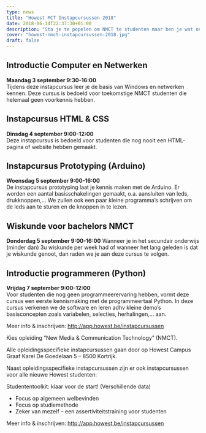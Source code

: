 ```yaml
---
type: news
title: "Howest MCT Instapcursussen 2018"
date: 2018-06-14T22:37:30+01:00
description: "Sta je te popelen om NMCT te studenten maar ben je wat onzeker over je kennis Windows, HTML, CSS, Arduino, Python of wiskunde? Howest NMCT biedt haar nieuwe studenten verschillende instapcursussen aan in september 2018!"
cover: "howest-nmct-instapcursussen-2018.jpg"
draft: false
---
```


## Introductie Computer en Netwerken
__Maandag 3 september 9:30-16:00__  
Tijdens deze instapcursus leer je de basis van Windows en netwerken kennen. Deze cursus is bedoeld voor toekomstige NMCT studenten die helemaal geen voorkennis hebben.

## Instapcursus HTML & CSS
__Dinsdag 4 september 9:00-12:00__  
Deze instapcursus is bedoeld voor studenten die nog nooit een HTML-pagina of website hebben gemaakt.

## Instapcursus Prototyping (Arduino)
__Woensdag 5 september 9:00-16:00__  
De instapcursus prototyping laat je kennis maken met de Arduino. Er worden een aantal basisschakelingen gemaakt, o.a. aansluiten van leds, drukknoppen,… We zullen ook een paar kleine programma’s schrijven om de leds aan te sturen en de knoppen in te lezen.

## Wiskunde voor bachelors NMCT
__Donderdag 5 september 9:00-16:00__
Wanneer je in het secundair onderwijs (minder dan) 3u wiskunde per week had of wanneer het lang geleden is dat je wiskunde genoot, dan raden we je aan deze cursus te volgen.

## Introductie programmeren (Python)
__Vrijdag 7 september 9:00-12:00__  
Voor studenten die nog geen programmeerervaring hebben, vormt deze cursus een eerste kennismaking met de programmeertaal Python. In deze cursus verkenen we de software en leren adhv kleine demo’s  basisconcepten zoals variabelen, selecties, herhalingen,… aan.

Meer info & inschrijven: http://app.howest.be/instapcursussen

Kies opleiding “New Media & Communication Technology” (NMCT).

Alle opleidingsspecifieke instapcursussen gaan door op Howest Campus Graaf Karel De Goedelaan 5 – 8500 Kortrijk.

Naast opleidingsspecifieke instapcursussen zijn er ook instapcursussen voor alle nieuwe Howest studenten:

Studententoolkit: klaar voor de start! (Verschillende data)
* Focus op algemeen welbevinden
* Focus op studiemethode
* Zeker van mezelf – een assertiviteitstraining voor studenten

Meer info & inschrijven: http://app.howest.be/instapcursussen
